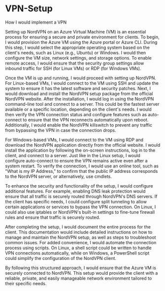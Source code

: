 # VPN-Setup
How I would implement a VPN 

Setting up NordVPN on an Azure Virtual Machine (VM) is an essential process for ensuring a secure and private environment for clients. To begin, I would provision the Azure VM using the Azure portal or Azure CLI. During this step, I would select the appropriate operating system based on the client's needs, such as Linux (e.g., Ubuntu) or Windows. I would then configure the VM size, network settings, and storage options. To enable remote access, I would ensure that the security group settings allow inbound traffic for SSH (for Linux VMs) or RDP (for Windows VMs).

Once the VM is up and running, I would proceed with setting up NordVPN. For Linux-based VMs, I would connect to the VM using SSH and update the system to ensure it has the latest software and security patches. Next, I would download and install the NordVPN setup package from the official NordVPN website. After the installation, I would log in using the NordVPN command-line tool and connect to a server. This could be the fastest server available or a specific location, depending on the client's needs. I would then verify the VPN connection status and configure features such as auto-connect to ensure that the VPN reconnects automatically upon reboot. Additionally, I would enable the NordVPN killswitch to prevent any traffic from bypassing the VPN in case the connection drops.

For Windows-based VMs, I would connect to the VM using RDP and download the NordVPN application directly from the official website. I would install the application by following the on-screen instructions, log in to the client, and connect to a server. Just like in the Linux setup, I would configure auto-connect to ensure the VPN remains active even after a system restart. To verify the connection, I would use an online tool, such as "What is my IP Address," to confirm that the public IP address corresponds to the NordVPN server, or alternatively, use cmdlets.

To enhance the security and functionality of the setup, I would configure additional features. For example, enabling DNS leak protection would ensure that all traffic is securely routed through NordVPN's DNS servers. If the client has specific needs, I could configure split tunneling to allow certain applications or services to bypass the VPN connection. On Linux, I could also use iptables or NordVPN's built-in settings to fine-tune firewall rules and ensure that traffic is securely routed.

After completing the setup, I would document the entire process for the client. This documentation would include detailed instructions on how to manage and maintain the NordVPN setup, as well as steps to troubleshoot common issues. For added convenience, I would automate the connection process using scripts. On Linux, a shell script could be written to handle VPN connections automatically, while on Windows, a PowerShell script could simplify the configuration of the NordVPN client.

By following this structured approach, I would ensure that the Azure VM is securely connected to NordVPN. This setup would provide the client with a reliable, private, and easily manageable network environment tailored to their specific needs.
